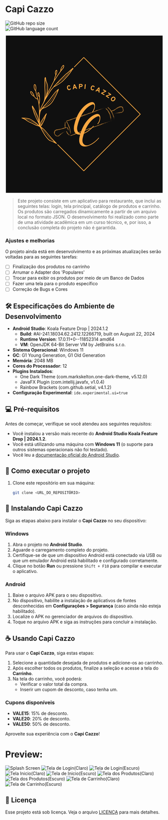
# Capi Cazzo

![GitHub repo size](https://img.shields.io/github/repo-size/DelValle0012/Capi-Cazzo?style=for-the-badge)  
![GitHub language count](https://img.shields.io/github/languages/count/DelValle0012/Capi-Cazzo?style=for-the-badge)  


<div align="center">
  <img src="imagens/logo.png" alt="Logo Capi Cazzo">
</div>


> Este projeto consiste em um aplicativo para restaurante, que inclui as seguintes telas: login, tela principal, catálogo de produtos e carrinho. Os produtos são carregados dinamicamente a partir de um arquivo local no formato JSON. O desenvolvimento foi realizado como parte de uma atividade acadêmica em um curso técnico, e, por isso, a conclusão completa do projeto não é garantida.

### Ajustes e melhorias

O projeto ainda está em desenvolvimento e as próximas atualizações serão voltadas para as seguintes tarefas:

- [ ] Finalização dos produtos no carrinho
- [ ] Arrumar o Adapter dos 'Populares'
- [ ] Trocar para exibir os produtos por meio de um Banco de Dados
- [ ] Fazer uma tela para o produto específico
- [ ] Correção de Bugs e Cores

## 🛠️ Especificações do Ambiente de Desenvolvimento

- **Android Studio**: Koala Feature Drop | 2024.1.2  
  - **Build**: #AI-241.18034.62.2412.12266719, built on August 22, 2024  
  - **Runtime Version**: 17.0.11+0--11852314 amd64  
  - **VM**: OpenJDK 64-Bit Server VM by JetBrains s.r.o.  
- **Sistema Operacional**: Windows 11  
- **GC**: G1 Young Generation, G1 Old Generation  
- **Memória**: 2048 MB  
- **Cores do Processador**: 12  
- **Plugins Instalados**:  
  - One Dark Theme (com.markskelton.one-dark-theme, v5.12.0)  
  - JavaFX Plugin (com.intellij.javafx, v1.0.4)  
  - Rainbow Brackets (com.github.setial, v4.1.2)  
- **Configuração Experimental**: `ide.experimental.ui=true`  

## 💻 Pré-requisitos

Antes de começar, verifique se você atendeu aos seguintes requisitos:  

- Você instalou a versão mais recente do **Android Studio Koala Feature Drop | 2024.1.2**.  
- Você está utilizando uma máquina com **Windows 11** (o suporte para outros sistemas operacionais não foi testado).  
- Você leu a [documentação oficial do Android Studio](https://developer.android.com/studio).  

## 🚀 Como executar o projeto

1. Clone este repositório em sua máquina:  
   ```bash
   git clone <URL_DO_REPOSITÓRIO>

## 🚀 Instalando Capi Cazzo  

Siga as etapas abaixo para instalar o **Capi Cazzo** no seu dispositivo:  

### Windows  
1. Abra o projeto no **Android Studio**.  
2. Aguarde o carregamento completo do projeto.  
3. Certifique-se de que um dispositivo Android está conectado via USB ou que um emulador Android está habilitado e configurado corretamente.  
4. Clique no botão **Run** ou pressione `Shift + F10` para compilar e executar o aplicativo.  

### Android  
1. Baixe o arquivo APK para o seu dispositivo.  
2. No dispositivo, habilite a instalação de aplicativos de fontes desconhecidas em **Configurações > Segurança** (caso ainda não esteja habilitado).  
3. Localize o APK no gerenciador de arquivos do dispositivo.  
4. Toque no arquivo APK e siga as instruções para concluir a instalação.  


## ☕ Usando Capi Cazzo  

Para usar o **Capi Cazzo**, siga estas etapas:  

1. Selecione a quantidade desejada de produtos e adicione-os ao carrinho.  
2. Após escolher todos os produtos, finalize a seleção e acesse a tela do **Carrinho**.  
3. Na tela do carrinho, você poderá:  
   - Verificar o valor total da compra.  
   - Inserir um cupom de desconto, caso tenha um.  

### Cupons disponíveis  
- **VALE15**: 15% de desconto.  
- **VALE20**: 20% de desconto.  
- **VALE50**: 50% de desconto.  

Aproveite sua experiência com o **Capi Cazzo**!  




# Preview:
<img src="https://github.com/DelValle0012/Capi-Cazzo/blob/main/imagens/logo.png" alt="Splash Screen" width="98" height="200" /> <img src="https://github.com/DelValle0012/Capi-Cazzo/blob/main/imagens/telaLoginWhite.png.jpg" alt="Tela de Login(Claro)" width="100" height="200" /> 
<img src="https://github.com/DelValle0012/Capi-Cazzo/blob/main/imagens/telaLoginDark.png.jpg" alt="Tela de Login(Escuro)" width="100" height="200" /> 
<img src="https://github.com/DelValle0012/Capi-Cazzo/blob/main/imagens/TelaPrincipalWhite.jpg" alt="Tela Inicio(Claro)" width="100" height="200" /> 
<img src="https://github.com/DelValle0012/Capi-Cazzo/blob/main/imagens/telaPrincipalDark.jpg" alt="Tela de Inicio(Escuro)" width="100" height="200" /> 
<img src="https://github.com/DelValle0012/Capi-Cazzo/blob/main/imagens/produtosWhite.jpg" alt="Tela dos Produtos(Claro)" width="100" height="200" /> 
<img src="https://github.com/DelValle0012/Capi-Cazzo/blob/main/imagens/produtosDark.jpg" alt="Tela dos Produtos(Escuro)" width="100" height="200" /> 
<img src="https://github.com/DelValle0012/Capi-Cazzo/blob/main/imagens/CarrinhoWhite.jpg" alt="Tela de Carrinho(Claro)" width="100" height="200" />
<img src="https://github.com/DelValle0012/Capi-Cazzo/blob/main/imagens/CarrinhoDark.jpg" alt="Tela de Carrinho(Escuro)" width="100" height="200" /> 

## 📝 Licença

Esse projeto está sob licença. Veja o arquivo [LICENÇA](LICENSE) para mais detalhes.
